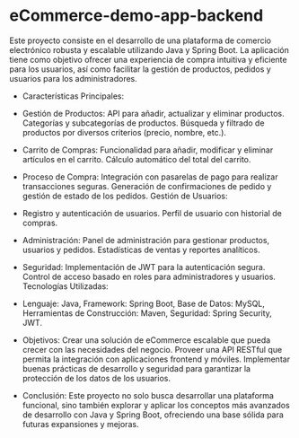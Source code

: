 # eCommerce-demo-app-backend

Este proyecto consiste en el desarrollo de una plataforma de comercio electrónico robusta y escalable utilizando Java y Spring Boot. La aplicación tiene como objetivo ofrecer una experiencia de compra intuitiva y eficiente para los usuarios, así como facilitar la gestión de productos, pedidos y usuarios para los administradores.

- Características Principales:

- Gestión de Productos:
API para añadir, actualizar y eliminar productos.
Categorías y subcategorías de productos.
Búsqueda y filtrado de productos por diversos criterios (precio, nombre, etc.).

- Carrito de Compras:
Funcionalidad para añadir, modificar y eliminar artículos en el carrito.
Cálculo automático del total del carrito.

- Proceso de Compra:
Integración con pasarelas de pago para realizar transacciones seguras.
Generación de confirmaciones de pedido y gestión de estado de los pedidos.
Gestión de Usuarios:

- Registro y autenticación de usuarios.
Perfil de usuario con historial de compras.

- Administración:
Panel de administración para gestionar productos, usuarios y pedidos.
Estadísticas de ventas y reportes analíticos.

- Seguridad:
Implementación de JWT para la autenticación segura.
Control de acceso basado en roles para administradores y usuarios.
Tecnologías Utilizadas:

- Lenguaje: Java,
Framework: Spring Boot,
Base de Datos: MySQL,
Herramientas de Construcción: Maven,
Seguridad: Spring Security, JWT.

- Objetivos:
Crear una solución de eCommerce escalable que pueda crecer con las necesidades del negocio.
Proveer una API RESTful que permita la integración con aplicaciones frontend y móviles.
Implementar buenas prácticas de desarrollo y seguridad para garantizar la protección de los datos de los usuarios.

- Conclusión: Este proyecto no solo busca desarrollar una plataforma funcional, sino también explorar y aplicar los conceptos más avanzados de desarrollo con Java y Spring Boot, 
ofreciendo una base sólida para futuras expansiones y mejoras.
